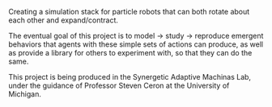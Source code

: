 Creating a simulation stack for particle robots that can both rotate about each other and expand/contract.

The eventual goal of this project is to model -> study -> reproduce emergent behaviors that agents with these simple sets of actions can produce, as well as provide a library for others to experiment with, so that they can do the same.

This project is being produced in the Synergetic Adaptive Machinas Lab, under the guidance of Professor Steven Ceron at the University of Michigan.
